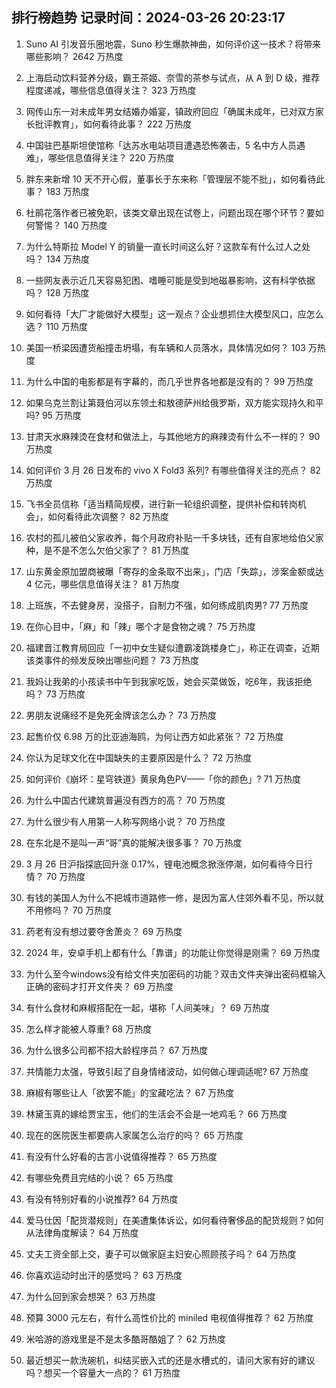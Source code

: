 
## 排行榜趋势 记录时间：2024-03-26 20:23:17
  
  1. Suno AI 引发音乐圈地震，Suno 秒生爆款神曲，如何评价这一技术？将带来哪些影响？ 2642 万热度
    
  2. 上海启动饮料营养分级，霸王茶姬、奈雪的茶参与试点，从 A 到 D 级，推荐程度递减，哪些信息值得关注？ 323 万热度
    
  3. 网传山东一对未成年男女结婚办婚宴，镇政府回应「确属未成年，已对双方家长批评教育」，如何看待此事？ 222 万热度
    
  4. 中国驻巴基斯坦使馆称「达苏水电站项目遭遇恐怖袭击，5 名中方人员遇难」，哪些信息值得关注？ 220 万热度
    
  5. 胖东来新增 10 天不开心假，董事长于东来称「管理层不能不批」，如何看待此事？ 183 万热度
    
  6. 杜鹃花落作者已被免职，该类文章出现在试卷上，问题出现在哪个环节？要如何警惕？ 140 万热度
    
  7. 为什么特斯拉 Model Y 的销量一直长时间这么好？这款车有什么过人之处吗？ 134 万热度
    
  8. 一些网友表示近几天容易犯困、嗜睡可能是受到地磁暴影响，这有科学依据吗？ 128 万热度
    
  9. 如何看待「大厂才能做好大模型」这一观点？企业想抓住大模型风口，应怎么选？ 110 万热度
    
  10. 美国一桥梁因遭货船撞击坍塌，有车辆和人员落水，具体情况如何？ 103 万热度
    
  11. 为什么中国的电影都是有字幕的，而几乎世界各地都是没有的？ 99 万热度
    
  12. 如果乌克兰割让第聂伯河以东领土和敖德萨州给俄罗斯，双方能实现持久和平吗? 95 万热度
    
  13. 甘肃天水麻辣烫在食材和做法上，与其他地方的麻辣烫有什么不一样的？ 90 万热度
    
  14. 如何评价 3 月 26 日发布的 vivo X Fold3 系列? 有哪些值得关注的亮点？ 82 万热度
    
  15. 飞书全员信称「适当精简规模，进行新一轮组织调整，提供补偿和转岗机会」，如何看待此次调整？ 82 万热度
    
  16. 农村的孤儿被伯父家收养，每个月政府补贴一千多块钱，还有自家地给伯父家种，是不是不怎么欠伯父家了？ 81 万热度
    
  17. 山东黄金原加盟商被曝「寄存的金条取不出来」，门店「失踪」，涉案金额或达 4 亿元，哪些信息值得关注？ 81 万热度
    
  18. 上班族，不去健身房，没搭子，自制力不强，如何练成肌肉男? 77 万热度
    
  19. 在你心目中，「麻」和「辣」哪个才是食物之魂？ 75 万热度
    
  20. 福建晋江教育局回应「一初中女生疑似遭霸凌跳楼身亡」，称正在调查，近期该类事件的频发反映出哪些问题？ 73 万热度
    
  21. 我妈让我弟的小孩读书中午到我家吃饭，她会买菜做饭，吃6年，我该拒绝吗？ 73 万热度
    
  22. 男朋友说痛经不是免死金牌该怎么办？ 73 万热度
    
  23. 起售价仅 6.98 万的比亚迪海鸥，为何让西方如此紧张？ 72 万热度
    
  24. 你认为足球文化在中国缺失的主要原因是什么？ 72 万热度
    
  25. 如何评价《崩坏：星穹铁道》黄泉角色PV——「你的颜色」? 71 万热度
    
  26. 为什么中国古代建筑普遍没有西方的高？ 70 万热度
    
  27. 为什么很少有人用第一人称写网络小说？ 70 万热度
    
  28. 在东北是不是叫一声“哥”真的能解决很多事？ 70 万热度
    
  29. 3 月 26 日沪指探底回升涨 0.17%，锂电池概念掀涨停潮，如何看待今日行情？ 70 万热度
    
  30. 有钱的美国人为什么不把城市道路修一修，是因为富人住郊外看不见，所以就不用修吗？ 70 万热度
    
  31. 药老有没有想过要夺舍萧炎？ 69 万热度
    
  32. 2024 年，安卓手机上都有什么「靠谱」的功能让你觉得是刚需？ 69 万热度
    
  33. 为什么至今windows没有给文件夹加密码的功能？双击文件夹弹出密码框输入正确的密码才打开文件夹？ 69 万热度
    
  34. 有什么食材和麻椒搭配在一起，堪称「人间美味」？ 69 万热度
    
  35. 怎么样才能被人尊重? 68 万热度
    
  36. 为什么很多公司都不招大龄程序员？ 67 万热度
    
  37. 共情能力太强，导致引起了自身情绪波动，如何做心理调适呢? 67 万热度
    
  38. 麻椒有哪些让人「欲罢不能」的宝藏吃法？ 67 万热度
    
  39. 林黛玉真的嫁给贾宝玉，他们的生活会不会是一地鸡毛？ 66 万热度
    
  40. 现在的医院医生都要病人家属怎么治疗的吗？ 65 万热度
    
  41. 有没有什么好看的古言小说值得推荐？ 65 万热度
    
  42. 有哪些免费且完结的小说？ 65 万热度
    
  43. 有没有特别好看的小说推荐? 64 万热度
    
  44. 爱马仕因「配货潜规则」在美遭集体诉讼，如何看待奢侈品的配货规则？如何从法律角度解读？ 64 万热度
    
  45. 丈夫工资全部上交，妻子可以做家庭主妇安心照顾孩子吗？ 64 万热度
    
  46. 你喜欢运动时出汗的感觉吗？ 63 万热度
    
  47. 为什么回到家会想哭？ 63 万热度
    
  48. 预算 3000 元左右，有什么高性价比的 miniled 电视值得推荐？ 62 万热度
    
  49. 米哈游的游戏里是不是太多酷哥酷姐了？ 62 万热度
    
  50. 最近想买一款洗碗机，纠结买嵌入式的还是水槽式的，请问大家有好的建议吗？想买一个容量大一点的？ 61 万热度
    